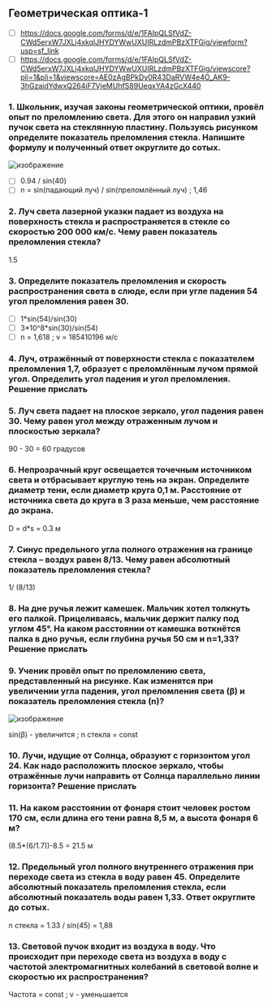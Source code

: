 ## Геометрическая оптика-1
- [ ] https://docs.google.com/forms/d/e/1FAIpQLSfVdZ-CWd5erxW7JXLj4xkqlJHYDYWwUXUIRLzdmPBzXTFGig/viewform?usp=sf_link
- [ ] https://docs.google.com/forms/d/e/1FAIpQLSfVdZ-CWd5erxW7JXLj4xkqlJHYDYWwUXUIRLzdmPBzXTFGig/viewscore?pli=1&pli=1&viewscore=AE0zAgBPkDy0R43DaRVW4e4O_AK9-3hGzaidYdwxQ264iF7VjeMUhfS89UeqxYA4zGcX440
### 1. Школьник, изучая законы геометрической оптики, провёл опыт по преломлению света. Для этого он направил узкий пучок света на стеклянную пластину. Пользуясь рисунком определите показатель преломления стекла. Напишите формулу и полученный ответ округлите до сотых.
![изображение](https://user-images.githubusercontent.com/70198995/150725247-74e6d411-c5a0-4493-aef8-43365f6cdbf1.png)
- [ ] 0.94 / sin(40)
- [ ] n = sin(падающий луч) / sin(преломлённый луч) ; 1,46
### 2. Луч света лазерной указки падает из воздуха на поверхность стекла и распространяется в стекле со скоростью 200 000 км/с. Чему равен показатель преломления стекла?
1.5
### 3. Определите показатель преломления и скорость распространения света в слюде, если при угле падения 54 угол преломления равен 30.
- [ ] 1*sin(54)/sin(30)
- [ ] 3\*10^8*sin(30)/sin(54)
- [ ] n = 1,618 ; v = 185410196 м/с
### 4. Луч, отражённый от поверхности стекла с показателем преломления 1,7, образует с преломлённым лучом прямой угол. Определить угол падения и угол преломления. Решение прислать

### 5. Луч света падает на плоское зеркало, угол падения равен 30. Чему равен угол между отраженным лучом и плоскостью зеркала?
90 - 30 = 60 градусов

### 6. Непрозрачный круг освещается точечным источником света и отбрасывает круглую тень на экран. Определите диаметр тени, если диаметр круга 0,1 м. Расстояние от источника света до круга в 3 раза меньше, чем расстояние до экрана.
D = d*s = 0.3 м

### 7. Синус предельного угла полного отражения на границе стекла – воздух равен 8/13. Чему равен абсолютный показатель преломления стекла?
1/ (8/13)

### 8. На дне ручья лежит камешек. Мальчик хотел толкнуть его палкой. Прицеливаясь, мальчик держит палку под углом 45°. На каком расстоянии от камешка воткнётся палка в дно ручья, если глубина ручья 50 см и n=1,33? Решение прислать

### 9. Ученик провёл опыт по преломлению света, представленный на рисунке. Как изменятся при увеличении угла падения, угол преломления света (β) и показатель преломления стекла (n)?
![изображение](https://user-images.githubusercontent.com/70198995/150726946-717d4eb9-6831-46f9-97a6-9dc2d0f9bd51.png)

sin(β) - увеличится ; n стекла = const

### 10. Лучи, идущие от Солнца, образуют с горизонтом угол 24. Как надо расположить плоское зеркало, чтобы отражённые лучи направить от Солнца параллельно линии горизонта? Решение прислать

### 11. На каком расстоянии от фонаря стоит человек ростом 170 см, если длина его тени равна 8,5 м, а высота фонаря 6 м?
(8.5*(6/1.7))-8.5 = 21.5 м

### 12. Предельный угол полного внутреннего отражения при переходе света из стекла в воду равен 45. Определите абсолютный показатель преломления стекла, если абсолютный показатель воды равен 1,33. Ответ округлите до сотых.
n стекла = 1.33 / sin(45) = 1,88

### 13. Световой пучок входит из воздуха в воду. Что происходит при переходе света из воздуха в воду с частотой электромагнитных колебаний в световой волне и скоростью их распространения?
Частота = const ; v - уменьшается

